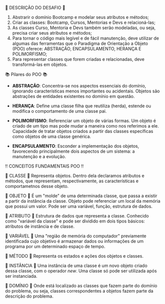 🛑 DESCRIÇÃO DO DESAFIO 🛑

1. Abstrarir o domínio Bootcamp e modelar seus atributos e métodos;
2. Criar as classes: Bootcamp, Cursos, Mentorias e Devs e relacioná-las;
3. As classes Curso, Mentoria e Devs também serão modeladas, ou seja, precisa criar seus atributos e métodos;
4. Para tornar o código mais legível e de fácil manutenção, deve utilizar de algumas das ferramentas que o Paradigma de Orientação a Objeto (POO) oferece: ABSTRAÇÃO, ENCAPSULAMENTO, HERANÇA E POLIMORFISMO;
5. Para representar classes que forem criadas e relacionadas, deve transformá-las em objetos.

📚 Pilares do POO 📚

- **ABSTRAÇÃO**:
Concentra-se nos aspectos essenciais do domínio, ignorando características menos importantes ou acidentais.
Objetos são abstrações de entidades existentes no domínio em questão.

- **HERANÇA**:
Define uma classe filha que reutiliza (herda), estende ou modifica o comportamento de uma classe pai. 

- **POLIMORFISMO**:
Referenciar um objeto de várias formas. Um objeto é criado de um tipo mas pode mudar a maneira como nos referimos a ele. 
Capacidade de tratar objetos criados a partir das classes específicas como objetos de uma classe genérica.

- **ENCAPSULAMENTO**:
Esconder a implementação dos objetos, favorecendo principalmente dois aspectos de um sistema: a manutenção e a evolução.

‼️ CONCEITOS FUNDAMENTAIS POO ‼️

🔻 CLASSE 🔻
Representa objetos. Dentro dela declaramos atributos e métodos, que representam, respectivamente, as características e comportametnos desse objeto.

🔻 OBJETO 🔻
É um "molde" de uma determinada classe, que passa a existir a partir da instância da classe.
Objeto pode referenciar um local da memória que possui um valor. Pode ser uma variável, função, estrutura de dados.

🔻 ATRIBUTO 🔻
Estrutura de dados que representa a classe. Conhecido como "variável da classe" e pode ser dividido em dois tipos básicos: atributos de instância e de classe.

🔻 VARIÁVEL 🔻
Uma "região de memória do computador" previamente identificada cujo objetivo é armazenar dados ou informações de um programa por um determinado espaço de tempo.

🔻 MÉTODO 🔻
Representa os estados e ações dos objetos e classes.

🔻 INSTÂNCIA 🔻
Uma instância de uma classe é um novo objeto criado dessa classe, com o operador _new_. 
Uma classe só pode ser utilizada após ser instanciada.

🔻 DOMÍNIO 🔻
Onde está localizado as classes que fazem parte do domínio do problema, ou seja, classes correspondentes a objetos fazem parte da descrição do problema.


